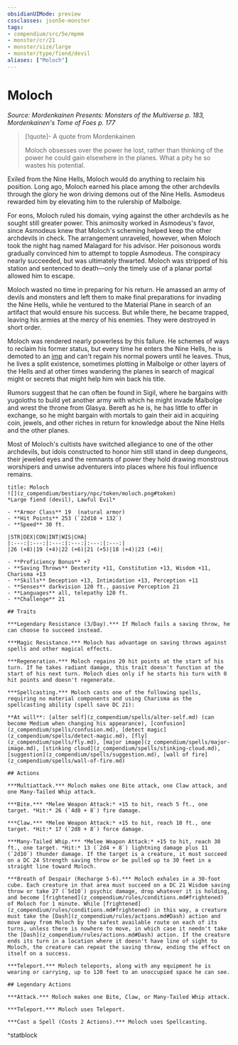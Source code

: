 ```yaml
---
obsidianUIMode: preview
cssclasses: json5e-monster
tags:
- compendium/src/5e/mpmm
- monster/cr/21
- monster/size/large
- monster/type/fiend/devil
aliases: ["Moloch"]
---
```

# Moloch
*Source: Mordenkainen Presents: Monsters of the Multiverse p. 183, Mordenkainen's Tome of Foes p. 177*  

> [!quote]- A quote from Mordenkainen  
> 
> Moloch obsesses over the power he lost, rather than thinking of the power he could gain elsewhere in the planes. What a pity he so wastes his potential.

Exiled from the Nine Hells, Moloch would do anything to reclaim his position. Long ago, Moloch earned his place among the other archdevils through the glory he won driving demons out of the Nine Hells. Asmodeus rewarded him by elevating him to the rulership of Malbolge.

For eons, Moloch ruled his domain, vying against the other archdevils as he sought still greater power. This animosity worked in Asmodeus's favor, since Asmodeus knew that Moloch's scheming helped keep the other archdevils in check. The arrangement unraveled, however, when Moloch took the night hag named Malagard for his advisor. Her poisonous words gradually convinced him to attempt to topple Asmodeus. The conspiracy nearly succeeded, but was ultimately thwarted. Moloch was stripped of his station and sentenced to death—only the timely use of a planar portal allowed him to escape.

Moloch wasted no time in preparing for his return. He amassed an army of devils and monsters and left them to make final preparations for invading the Nine Hells, while he ventured to the Material Plane in search of an artifact that would ensure his success. But while there, he became trapped, leaving his armies at the mercy of his enemies. They were destroyed in short order.

Moloch was rendered nearly powerless by this failure. He schemes of ways to reclaim his former status, but every time he enters the Nine Hells, he is demoted to an [imp](z_compendium/bestiary/fiend/imp.md) and can't regain his normal powers until he leaves. Thus, he lives a split existence, sometimes plotting in Malbolge or other layers of the Hells and at other times wandering the planes in search of magical might or secrets that might help him win back his title.

Rumors suggest that he can often be found in Sigil, where he bargains with yugoloths to build yet another army with which he might invade Malbolge and wrest the throne from Glasya. Bereft as he is, he has little to offer in exchange, so he might bargain with mortals to gain their aid in acquiring coin, jewels, and other riches in return for knowledge about the Nine Hells and the other planes.

Most of Moloch's cultists have switched allegiance to one of the other archdevils, but idols constructed to honor him still stand in deep dungeons, their jeweled eyes and the remnants of power they hold drawing monstrous worshipers and unwise adventurers into places where his foul influence remains.

```ad-statblock
title: Moloch
![](z_compendium/bestiary/npc/token/moloch.png#token)
*Large fiend (devil), Lawful Evil*

- **Armor Class** 19  (natural armor)
- **Hit Points** 253 (`22d10 + 132`)
- **Speed** 30 ft.

|STR|DEX|CON|INT|WIS|CHA|
|:---:|:---:|:---:|:---:|:---:|:---:|
|26 (+8)|19 (+4)|22 (+6)|21 (+5)|18 (+4)|23 (+6)|

- **Proficiency Bonus** +7
- **Saving Throws** Dexterity +11, Constitution +13, Wisdom +11, Charisma +13
- **Skills** Deception +13, Intimidation +13, Perception +11
- **Senses** darkvision 120 ft., passive Perception 21
- **Languages** all, telepathy 120 ft.
- **Challenge** 21

## Traits

***Legendary Resistance (3/Day).*** If Moloch fails a saving throw, he can choose to succeed instead.

***Magic Resistance.*** Moloch has advantage on saving throws against spells and other magical effects.

***Regeneration.*** Moloch regains 20 hit points at the start of his turn. If he takes radiant damage, this trait doesn't function at the start of his next turn. Moloch dies only if he starts his turn with 0 hit points and doesn't regenerate.

***Spellcasting.*** Moloch casts one of the following spells, requiring no material components and using Charisma as the spellcasting ability (spell save DC 21):

**At will**: [alter self](z_compendium/spells/alter-self.md) (can become Medium when changing his appearance), [confusion](z_compendium/spells/confusion.md), [detect magic](z_compendium/spells/detect-magic.md), [fly](z_compendium/spells/fly.md), [major image](z_compendium/spells/major-image.md), [stinking cloud](z_compendium/spells/stinking-cloud.md), [suggestion](z_compendium/spells/suggestion.md), [wall of fire](z_compendium/spells/wall-of-fire.md)

## Actions

***Multiattack.*** Moloch makes one Bite attack, one Claw attack, and one Many-Tailed Whip attack.

***Bite.*** *Melee Weapon Attack:* +15 to hit, reach 5 ft., one target. *Hit:* 26 (`4d8 + 8`) fire damage.

***Claw.*** *Melee Weapon Attack:* +15 to hit, reach 10 ft., one target. *Hit:* 17 (`2d8 + 8`) force damage.

***Many-Tailed Whip.*** *Melee Weapon Attack:* +15 to hit, reach 30 ft., one target. *Hit:* 13 (`2d4 + 8`) lightning damage plus 11 (`2d10`) thunder damage. If the target is a creature, it must succeed on a DC 24 Strength saving throw or be pulled up to 30 feet in a straight line toward Moloch.

***Breath of Despair (Recharge 5-6).*** Moloch exhales in a 30-foot cube. Each creature in that area must succeed on a DC 21 Wisdom saving throw or take 27 (`5d10`) psychic damage, drop whatever it is holding, and become [frightened](z_compendium/rules/conditions.md#frightened) of Moloch for 1 minute. While [frightened](z_compendium/rules/conditions.md#frightened) in this way, a creature must take the [Dash](z_compendium/rules/actions.md#Dash) action and move away from Moloch by the safest available route on each of its turns, unless there is nowhere to move, in which case it needn't take the [Dash](z_compendium/rules/actions.md#Dash) action. If the creature ends its turn in a location where it doesn't have line of sight to Moloch, the creature can repeat the saving throw, ending the effect on itself on a success.

***Teleport.*** Moloch teleports, along with any equipment he is wearing or carrying, up to 120 feet to an unoccupied space he can see.

## Legendary Actions

***Attack.*** Moloch makes one Bite, Claw, or Many-Tailed Whip attack.

***Teleport.*** Moloch uses Teleport.

***Cast a Spell (Costs 2 Actions).*** Moloch uses Spellcasting.
```
^statblock